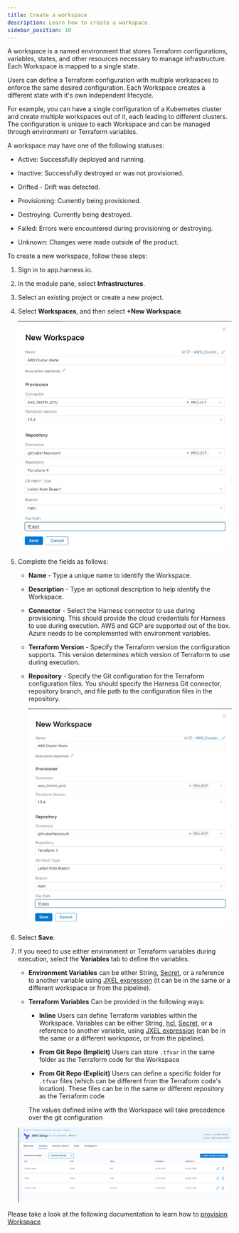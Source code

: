 ```yaml
---
title: Create a workspace
description: Learn how to create a workspace.
sidebar_position: 10
---
```


A workspace is a named environment that stores Terraform configurations, variables, states, and other resources necessary to manage infrastructure. Each Workspace is mapped to a single state.

Users can define a Terraform configuration with multiple workspaces to enforce the same desired configuration. Each Workspace creates a different state with it's own independent lifecycle.

For example, you can have a single configuration of a Kubernetes cluster and create multiple workspaces out of it, each leading to different clusters. The configuration is unique to each Workspace and can be managed through environment or Terraform variables.

A workspace may have one of the following statuses:

* Active: Successfully deployed and running. 

* Inactive: Successfully destroyed or was not provisioned.

* Drifted - Drift was detected. 

* Provisioning: Currently being provisioned. 

* Destroying: Currently being destroyed. 

* Failed: Errors were encountered during provisioning or destroying. 

* Unknown: Changes were made outside of the product. 

To create a new workspace, follow these steps:

1. Sign in to app.harness.io.

2. In the module pane, select **Infrastructures**. 

3. Select an existing project or create a new project. 

4. Select **Workspaces**, and then select **+New Workspace**.

    ![Create new workspace](./static/create-workspace.png)

5. Complete the fields as follows:

    * **Name** - Type a unique name to identify the Workspace. 
    * **Description** - Type an optional description to help identify the Workspace. 
    * **Connector** - Select the Harness connector to use during provisioning. This should provide the cloud credentials for Harness to use during execution. AWS and GCP are supported out of the box. Azure needs to be complemented with environment variables.
    * **Terraform Version** - Specify the Terraform version the configuration supports. This version determines which version of Terraform to use during execution. 
    * **Repository** - Specify the Git configuration for the Terraform configuration files. You should specify the Harness Git connector, repository branch, and file path to the configuration files in the repository.

        ![Add workspace details](./static/new-workspace.png)

6. Select **Save**. 

7. If you need to use either environment or Terraform variables during execution, select the **Variables** tab to define the variables. 

   * **Environment Variables** can be either String, [Secret](/docs/category/secrets), or a reference to another variable using [JXEL expression](https://developer.harness.io/docs/platform/variables-and-expressions/harness-variables/) (it can be in the same or a different workspace or from the pipeline). 

   * **Terraform Variables** Can be provided in the following ways:

     * **Inline** Users can define Terraform variables within the Workspace. Variables can be either String, [hcl](https://developer.hashicorp.com/terraform/language/syntax/configuration), [Secret](/docs/category/secrets), or a reference to another variable, using [JXEL expression](https://developer.harness.io/docs/platform/variables-and-expressions/harness-variables/) (can be in the same or a different workspace, or from the pipeline). 

     
     * **From Git Repo (Implicit)** Users can store ``.tfvar`` in the same folder as the Terraform code for the Workspace 

     * **From Git Repo (Explicit)** Users can define a specific folder for ``.tfvar`` files (which can be different from the Terraform code's location). These files can be in the same or different repository as the Terraform code

     The values defined inline with the Workspace will take precedence over the git configuration
    

    ![Workspace variables](./static/workspace-variables.png)



Please take a look at the following documentation to learn how to [provision Workspace](https://developer.harness.io/docs/infra-as-code-management/workspaces/provision-workspaceß)